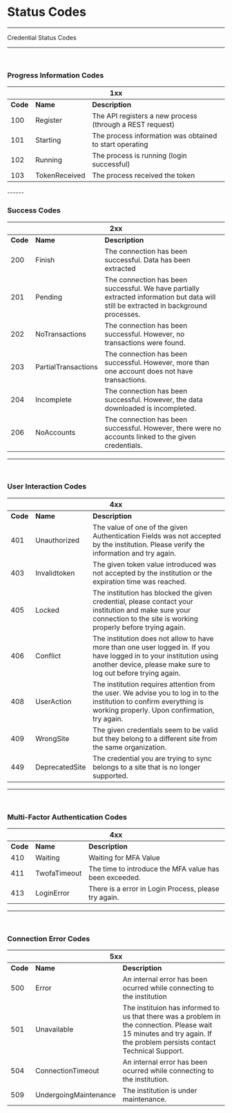 # Status Codes

------

Credential Status Codes

------

<br/>

### Progress Information Codes

<table>
    <thead>
        <tr>
            <th colspan="3">1xx</th>
        </tr>
    </thead>
    <tbody>
        <tr>
            <td><b>Code</b></td>
            <td><b>Name</b></td>
            <td><b>Description</b></td>
        </tr>
        <tr>
            <td>100</td>
            <td>Register</td>
            <td>The API registers a new process (through a REST request)</td>
        </tr>
        <tr>
            <td>101</td>
            <td>Starting</td>
            <td>The process information was obtained to start operating</td>
        </tr>
      	<tr>
            <td>102</td>
            <td>Running</td>
            <td>The process is running (login successful)</td>
        </tr>
      	<tr>
            <td>103</td>
            <td>TokenReceived</td>
            <td>The process received the token</td>
        </tr>
    </tbody>
</table> 
------

<br/>

### Success Codes

<table>
    <thead>
        <tr>
            <th colspan="3">2xx</th>
        </tr>
    </thead>
    <tbody>
        <tr>
            <td><b>Code</b></td>
            <td><b>Name</b></td>
            <td><b>Description</b></td>
        </tr>
        <tr>
            <td>200</td>
            <td>Finish</td>
            <td>The connection has been successful. Data has been extracted</td>
        </tr>
        <tr>
            <td>201</td>
            <td>Pending</td>
            <td>The connection has been successful. We have partially extracted information but data will still be extracted in background processes.</td>
        </tr>
      	<tr>
            <td>202</td>
            <td>NoTransactions</td>
            <td>The connection has been successful. However, no transactions were found.</td>
        </tr>
      	<tr>
            <td>203</td>
            <td>PartialTransactions</td>
            <td>The connection has been successful. However, more than one account does not have transactions.</td>
        </tr>
      	<tr>
            <td>204</td>
            <td>Incomplete</td>
            <td>The connection has been successful. However, the data downloaded is incompleted.</td>
        </tr>
      	<tr>
            <td>206</td>
            <td>NoAccounts</td>
            <td>The connection has been successful. However, there were no accounts linked to the given credentials.</td>
        </tr>
    </tbody>
</table> 

------

<br/>

### User Interaction Codes

<table>
    <thead>
        <tr>
            <th colspan="3">4xx</th>
        </tr>
    </thead>
    <tbody>
        <tr>
            <td><b>Code</b></td>
            <td><b>Name</b></td>
            <td><b>Description</b></td>
        </tr>
        <tr>
            <td>401</td>
            <td>Unauthorized</td>
            <td>The value of one of the given Authentication Fields was not accepted by the institution. Please verify the information and try again.</td>
        </tr>
      	<tr>
            <td>403</td>
            <td>Invalidtoken</td>
            <td>The given token value introduced was not accepted by the institution or the expiration time was reached.</td>
        </tr>
      	<tr>
            <td>405</td>
            <td>Locked</td>
            <td>The institution has blocked the given credential, please contact your institution and make sure your connection to the site is working properly before trying again.</td>
        </tr>
      	<tr>
            <td>406</td>
            <td>Conflict</td>
            <td>The institution does not allow to have more than one user logged in. If you have logged in to your institution using another device, please make sure to log out before trying again.</td>
        </tr>
      	<tr>
            <td>408</td>
            <td>UserAction</td>
            <td>The institution requires attention from the user. We advise you to log in to the institution to confirm everything is working properly. Upon confirmation, try again.</td>
        </tr>
      	<tr>
            <td>409</td>
            <td>WrongSite</td>
            <td>The given credentials seem to be valid but they belong to a different site from the same organization.</td>
        </tr>
        <tr>
            <td>449</td>
            <td>DeprecatedSite</td>
            <td>The credential you are trying to sync belongs to a site that is no longer supported.</td>
        </tr>
    </tbody>
</table> 

------

<br/>

### Multi-Factor Authentication Codes

<table>
    <thead>
        <tr>
            <th colspan="3">4xx</th>
        </tr>
    </thead>
    <tbody>
      	<tr>
            <td><b>Code</b></td>
            <td><b>Name</b></td>
            <td><b>Description</b></td>
        </tr>
        <tr>
            <td>410</td>
            <td>Waiting</td>
            <td>Waiting for MFA Value</td>
        </tr>
      	<tr>
            <td>411</td>
            <td>TwofaTimeout</td>
            <td>The time to introduce the MFA value has been exceeded.</td>
        </tr>
      	<tr>
            <td>413</td>
            <td>LoginError</td>
            <td>There is a error in Login Process, please try again.</td>
        </tr>
    </tbody>
</table> 

------

<br/>

### Connection Error Codes

<table>
    <thead>
        <tr>
            <th colspan="3">5xx</th>
        </tr>
    </thead>
    <tbody>
        <tr>
            <td><b>Code</b></td>
            <td><b>Name</b></td>
            <td><b>Description</b></td>
        </tr>
        <tr>
            <td>500</td>
            <td>Error</td>
            <td>An internal error has been ocurred while connecting to the institution</td>
        </tr>
        <tr>
            <td>501</td>
            <td>Unavailable</td>
            <td>The instituion has informed to us that there was a problem in the connection. Please wait 15 minutes and try again. If the problem persists contact Technical Support.</td>
        </tr>
      	<tr>
            <td>504</td>
            <td>ConnectionTimeout</td>
            <td>An internal error has been ocurred while connecting to the institution.</td>
        </tr>
      	<tr>
            <td>509</td>
            <td>UndergoingMaintenance</td>
            <td>The institution is under maintenance.</td>
        </tr>
    </tbody>
</table> 


